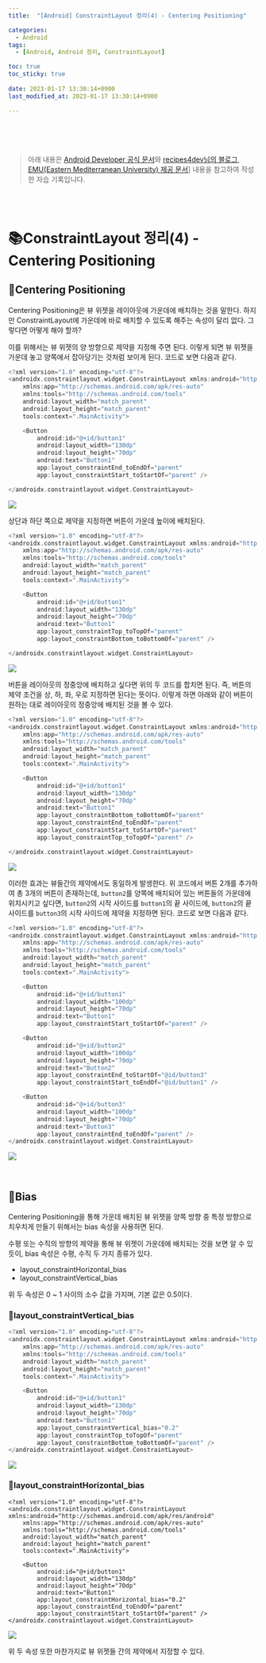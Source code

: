 ```yaml
---
title:  "[Android] ConstraintLayout 정리(4) - Centering Positioning"

categories:
  - Android
tags:
  - [Android, Android 정리, ConstraintLayout]

toc: true
toc_sticky: true
 
date: 2023-01-17 13:30:14+0900
last_modified_at: 2023-01-17 13:30:14+0900

---
```


<br>
<br>
<br>

> 아래 내용은 [Android Developer 공식 문서](https://developer.android.com/training/constraint-layout?hl=ko)와 [recipes4dev님의 블로그](https://recipes4dev.tistory.com/158), [EMU(Eastern Mediterranean University) 제공 문서](https://staff.emu.edu.tr/mobinabeheshti/Documents/courses/ITEC399/lecture%205%20-%20399.pdf)] 내용을 참고하여 작성한 자습 기록입니다.

<br>
<br>

# 📚ConstraintLayout 정리(4) - Centering Positioning

## 📔Centering Positioning

Centering Positioning은 뷰 위젯을 레이아웃에 가운데에 배치하는 것을 말한다. 하지만 ConstraintLayout에 가운데에 바로 배치할 수 있도록 해주는 속성이 달리 없다. 그렇다면 어떻게 해야 할까?

이를 위해서는 뷰 위젯의 양 방향으로 제약을 지정해 주면 된다. 이렇게 되면 뷰 위젯을 가운데 놓고 양쪽에서 잡아당기는 것처럼 보이게 된다. 코드로 보면 다음과 같다.

```kotlin
<?xml version="1.0" encoding="utf-8"?>
<androidx.constraintlayout.widget.ConstraintLayout xmlns:android="http://schemas.android.com/apk/res/android"
    xmlns:app="http://schemas.android.com/apk/res-auto"
    xmlns:tools="http://schemas.android.com/tools"
    android:layout_width="match_parent"
    android:layout_height="match_parent"
    tools:context=".MainActivity">

    <Button
        android:id="@+id/button1"
        android:layout_width="130dp"
        android:layout_height="70dp"
        android:text="Button1"
        app:layout_constraintEnd_toEndOf="parent"
        app:layout_constraintStart_toStartOf="parent" />

</androidx.constraintlayout.widget.ConstraintLayout>
```

![](/assets/images/android/constraintlayout/center1.png)

상단과 하단 쪽으로 제약을 지정하면 버튼이 가운데 높이에 배치된다.

```kotlin
<?xml version="1.0" encoding="utf-8"?>
<androidx.constraintlayout.widget.ConstraintLayout xmlns:android="http://schemas.android.com/apk/res/android"
    xmlns:app="http://schemas.android.com/apk/res-auto"
    xmlns:tools="http://schemas.android.com/tools"
    android:layout_width="match_parent"
    android:layout_height="match_parent"
    tools:context=".MainActivity">

    <Button
        android:id="@+id/button1"
        android:layout_width="130dp"
        android:layout_height="70dp"
        android:text="Button1"
        app:layout_constraintTop_toTopOf="parent"
        app:layout_constraintBottom_toBottomOf="parent" />

</androidx.constraintlayout.widget.ConstraintLayout>
```

![](/assets/images/android/constraintlayout/center2.png)

버튼을 레이아웃의 정중앙에 배치하고 싶다면 위의 두 코드를 합치면 된다. 즉, 버튼의 제약 조건을 상, 하, 좌, 우로 지정하면 된다는 뜻이다. 이렇게 하면 아래와 같이 버튼이 원하는 대로 레이아웃의 정중앙에 배치된 것을 볼 수 있다.

```kotlin
<?xml version="1.0" encoding="utf-8"?>
<androidx.constraintlayout.widget.ConstraintLayout xmlns:android="http://schemas.android.com/apk/res/android"
    xmlns:app="http://schemas.android.com/apk/res-auto"
    xmlns:tools="http://schemas.android.com/tools"
    android:layout_width="match_parent"
    android:layout_height="match_parent"
    tools:context=".MainActivity">

    <Button
        android:id="@+id/button1"
        android:layout_width="130dp"
        android:layout_height="70dp"
        android:text="Button1"
        app:layout_constraintBottom_toBottomOf="parent"
        app:layout_constraintEnd_toEndOf="parent"
        app:layout_constraintStart_toStartOf="parent"
        app:layout_constraintTop_toTopOf="parent" />

</androidx.constraintlayout.widget.ConstraintLayout>
```

![](/assets/images/android/constraintlayout/center3.png)

이러한 효과는 뷰들간의 제약에서도 동일하게 발생한다. 위 코드에서 버튼 2개를 추가하여 총 3개의 버튼이 존재하는데, `button2`를 양쪽에 배치되어 있는 버튼들의 가운데에 위치시키고 싶다면, `button2`의 시작 사이드를 `button1`의 끝 사이드에, `button2`의 끝 사이드를 `button3`의 시작 사이드에 제약을 지정하면 된다. 코드로 보면 다음과 같다.

```kotlin
<?xml version="1.0" encoding="utf-8"?>
<androidx.constraintlayout.widget.ConstraintLayout xmlns:android="http://schemas.android.com/apk/res/android"
    xmlns:app="http://schemas.android.com/apk/res-auto"
    xmlns:tools="http://schemas.android.com/tools"
    android:layout_width="match_parent"
    android:layout_height="match_parent"
    tools:context=".MainActivity">

    <Button
        android:id="@+id/button1"
        android:layout_width="100dp"
        android:layout_height="70dp"
        android:text="Button1"
        app:layout_constraintStart_toStartOf="parent" />

    <Button
        android:id="@+id/button2"
        android:layout_width="100dp"
        android:layout_height="70dp"
        android:text="Button2"
        app:layout_constraintEnd_toStartOf="@id/button3"
        app:layout_constraintStart_toEndOf="@id/button1" />

    <Button
        android:id="@+id/button3"
        android:layout_width="100dp"
        android:layout_height="70dp"
        android:text="Button3"
        app:layout_constraintEnd_toEndOf="parent" />
</androidx.constraintlayout.widget.ConstraintLayout>
```

![](/assets/images/android/constraintlayout/center4.png)

<br>

## 📔Bias

Centering Positioning을 통해 가운데 배치된 뷰 위젯을 양쪽 방향 중 특정 방향으로 치우치게 만들기 위해서는 bias 속성을 사용하면 된다.

수평 또는 수직의 방향의 제약을 통해 뷰 위젯이 가운데에 배치되는 것을 보면 알 수 있듯이, bias 속성은 수평, 수직 두 가지 종류가 있다.

* layout_constraintHorizontal_bias
* layout_constraintVertical_bias

위 두 속성은 0 ~ 1 사이의 소수 값을 가지며, 기본 값은 0.5이다.

### 📖layout_constraintVertical_bias
```kotlin
<?xml version="1.0" encoding="utf-8"?>
<androidx.constraintlayout.widget.ConstraintLayout xmlns:android="http://schemas.android.com/apk/res/android"
    xmlns:app="http://schemas.android.com/apk/res-auto"
    xmlns:tools="http://schemas.android.com/tools"
    android:layout_width="match_parent"
    android:layout_height="match_parent"
    tools:context=".MainActivity">

    <Button
        android:id="@+id/button1"
        android:layout_width="130dp"
        android:layout_height="70dp"
        android:text="Button1"
        app:layout_constraintVertical_bias="0.2"
        app:layout_constraintTop_toTopOf="parent"
        app:layout_constraintBottom_toBottomOf="parent" />
</androidx.constraintlayout.widget.ConstraintLayout>
```

![](/assets/images/android/constraintlayout/vertical_bias.png)

### 📖layout_constraintHorizontal_bias
```
<?xml version="1.0" encoding="utf-8"?>
<androidx.constraintlayout.widget.ConstraintLayout xmlns:android="http://schemas.android.com/apk/res/android"
    xmlns:app="http://schemas.android.com/apk/res-auto"
    xmlns:tools="http://schemas.android.com/tools"
    android:layout_width="match_parent"
    android:layout_height="match_parent"
    tools:context=".MainActivity">

    <Button
        android:id="@+id/button1"
        android:layout_width="130dp"
        android:layout_height="70dp"
        android:text="Button1"
        app:layout_constraintHorizontal_bias="0.2"
        app:layout_constraintEnd_toEndOf="parent"
        app:layout_constraintStart_toStartOf="parent" />
</androidx.constraintlayout.widget.ConstraintLayout>
```

![](/assets/images/android/constraintlayout/horizontal_bias.png)

위 두 속성 또한 마찬가지로 뷰 위젯들 간의 제약에서 지정할 수 있다.